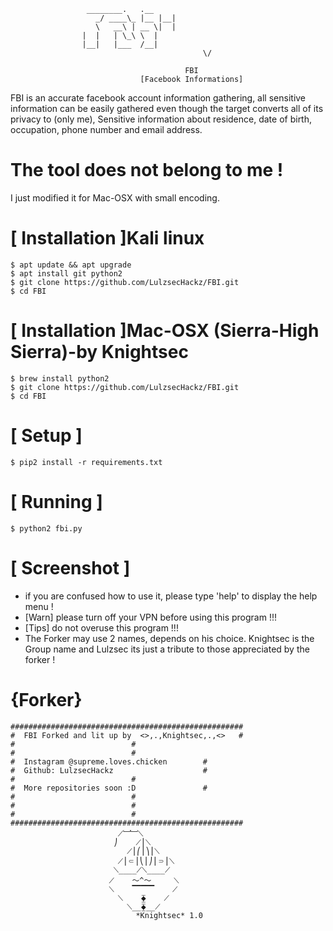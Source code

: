 ```
				 ________.   .__ 
			       _/ ____\_ |__ |__|
			       \   __\ | __ \|  |
				|  |   | \_\ \  |
				|__|   |___  /__|
                                           \/    
                                       
                                       FBI
                             [Facebook Informations]
```
FBI is an accurate facebook account information gathering, all sensitive information can be easily gathered even though the target converts all of its privacy to (only me), Sensitive information about residence, date of birth, occupation, phone number and email address.

# The tool does not belong to me !

 I just modified it for Mac-OSX with small encoding.
 
# [ Installation ]Kali linux
```
$ apt update && apt upgrade
$ apt install git python2
$ git clone https://github.com/LulzsecHackz/FBI.git
$ cd FBI
```
# [ Installation ]Mac-OSX (Sierra-High Sierra)-by Knightsec
```
$ brew install python2
$ git clone https://github.com/LulzsecHackz/FBI.git
$ cd FBI
```
# [ Setup ]
```
$ pip2 install -r requirements.txt        
```
# [ Running ]
```
$ python2 fbi.py      
```
# [ Screenshot ]

* if you are confused how to use it, please type 'help' to display the help menu !
* [Warn] please turn off your VPN before using this program !!!
* [Tips] do not overuse this program !!!
* The Forker may use 2 names, depends on his choice. Knightsec is the Group name and Lulzsec its just a tribute to those appreciated by the forker !

# {Forker}
```
####################################################	
#  FBI Forked and lit up by  <>,.,Knightsec,.,<>   #
#						   #
#						   #
#  Instagram @supreme.loves.chicken		   #
#  Github: LulzsecHackz			           #
#  						   #
#  More repositories soon :D			   #
#						   #
#						   #
#						   #
####################################################			  
			  	        ⟋﹈﹈⟍
			   	       ⎠    ⟋⎪⟍
			      		  ⟋⎪⎛⎪⎞⎪⟍
			    		⟋⎪⸦⎪⎝⎪⎠⎪⸧⎪⟍
			   	       ⟍____⟋⟍____⟋
			  	      ⟋    〜^〜     ⟍
 			 	      ⟍    ▔▔▔▔▔    ⟋
			    		⟍    ⧱    ⟋
			      		  ⟍__⧱__⟋
				     		*Knightsec* 1.0

```
